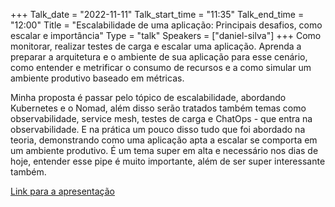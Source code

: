 +++
Talk_date = "2022-11-11"
Talk_start_time = "11:35"
Talk_end_time = "12:00"
Title = "Escalabilidade de uma aplicação: Principais desafios, como escalar e importância"
Type = "talk"
Speakers = ["daniel-silva"]
+++
Como monitorar, realizar testes de carga e escalar uma aplicação. Aprenda a preparar a arquitetura e o ambiente de sua aplicação para esse cenário, como entender e metrificar o consumo de recursos e a como simular um ambiente produtivo baseado em métricas.

Minha proposta é passar pelo tópico de escalabilidade, abordando Kubernetes e o Nomad, além disso serão tratados também temas como observabilidade, service mesh, testes de carga e ChatOps - que entra na observabilidade. E na prática um pouco disso tudo que foi abordado na teoria, demonstrando como uma aplicação apta a escalar se comporta em um ambiente produtivo. É um tema super em alta e necessário nos dias de hoje, entender esse pipe é muito importante, além de ser super interessante também.

[Link para a apresentação](https://docs.google.com/presentation/d/15HfjLaLt5ntRx_RWlpQKFqU69DZnSdIGIL66yiN3mkc/edit)
